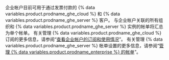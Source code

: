 企业帐户目前可用于通过发票付款的 {% data variables.product.prodname_ghe_cloud %} 和 {% data variables.product.prodname_ghe_server %} 客户。 与企业帐户关联的所有组织和 {% data variables.product.prodname_ghe_server %} 实例的帐单将汇总为单个帐单。 有关管理 {% data variables.product.prodname_ghe_cloud %} 订阅的更多信息，请参阅“[查看企业帐户的订阅和使用情况](/articles/viewing-the-subscription-and-usage-for-your-enterprise-account)”。 有关管理 {% data variables.product.prodname_ghe_server %} 帐单设置的更多信息，请参阅“[管理 {% data variables.product.prodname_enterprise %} 的帐单](/enterprise/admin/installation/managing-billing-for-github-enterprise)”。
